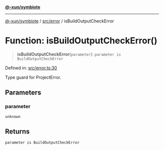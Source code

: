 [**@-xun/symbiote**](../../../README.md)

***

[@-xun/symbiote](../../../README.md) / [src/error](../README.md) / isBuildOutputCheckError

# Function: isBuildOutputCheckError()

> **isBuildOutputCheckError**(`parameter`): `parameter is BuildOutputCheckError`

Defined in: [src/error.ts:30](https://github.com/Xunnamius/symbiote/blob/45a95680565f7437367edb2f8cc44a33e7541aa0/src/error.ts#L30)

Type guard for ProjectError.

## Parameters

### parameter

`unknown`

## Returns

`parameter is BuildOutputCheckError`
